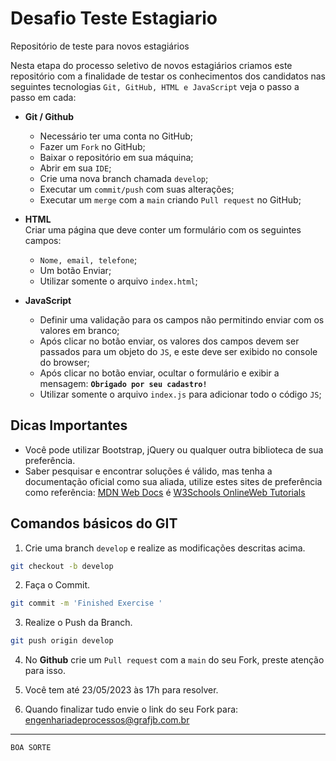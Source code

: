 # Desafio Teste Estagiario
Repositório de teste para novos estagiários 


Nesta etapa do processo seletivo de novos estagiários criamos este repositório com a finalidade de testar os conhecimentos dos candidatos nas seguintes tecnologias `Git, GitHub, HTML e JavaScript` veja o passo a passo em cada: 

- **Git / Github**<br>
  - Necessário ter uma conta no GitHub;
  - Fazer um `Fork` no GitHub;
  - Baixar o repositório em sua máquina; 
  - Abrir em sua `IDE`;
  - Crie uma nova branch chamada `develop`; 
  - Executar um `commit/push` com suas alterações;  
  - Executar um `merge` com a `main` criando `Pull request` no GitHub;

- **HTML**<br> 
  Criar uma página que deve conter um formulário com os seguintes campos: 
  - `Nome, email, telefone`;
  - Um botão Enviar;
  - Utilizar somente o arquivo `index.html`;

- **JavaScript**<br>
  - Definir uma validação para os campos não permitindo enviar com os valores em branco;   
  - Após clicar no botão enviar, os valores dos campos devem ser passados para um objeto do `JS`, e este deve ser exibido no console do browser;
  - Após clicar no botão enviar, ocultar o formulário e exibir a mensagem: **`Obrigado por seu cadastro!`**
  - Utilizar somente o arquivo `index.js` para adicionar todo o código `JS`;

## Dicas Importantes 

- Você pode utilizar Bootstrap, jQuery ou qualquer outra biblioteca de sua preferência. 
- Saber pesquisar e encontrar soluções é válido, mas tenha a documentação oficial como sua aliada, utilize estes sites de preferência como referência: [MDN Web Docs](https://developer.mozilla.org/pt-BR/) é [W3Schools OnlineWeb Tutorials](https://www.w3schools.com/)

## Comandos básicos do GIT

1. Crie uma branch `develop` e realize as modificações descritas acima. 
```bash
git checkout -b develop
```
2. Faça o Commit. 
```bash
git commit -m 'Finished Exercise '
```
3. Realize o Push da Branch. 

```bash
git push origin develop
```

4. No **Github** crie um `Pull request` com a `main` do seu Fork, preste atenção para isso.  

5. Você tem até 23/05/2023 às 17h para resolver. 
 
6. Quando finalizar tudo envie o link do seu Fork para:
   [engenhariadeprocessos@grafjb.com.br](mailto:engenhariadeprocessos@grafjb.com.br) 
****
```
BOA SORTE
```
